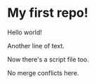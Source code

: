 # My first repo!

Hello world!

Another line of text.

Now there's a script file too.

No merge conflicts here.
